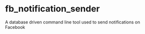 fb_notification_sender
======================

A database driven command line tool used to send notifications on Facebook